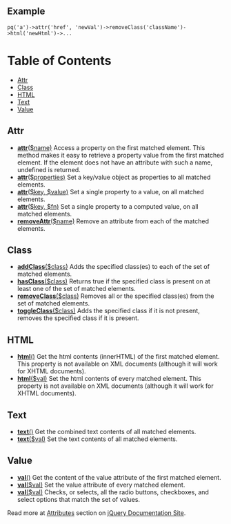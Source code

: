 ## Example
```
pq('a')->attr('href', 'newVal')->removeClass('className')->html('newHtml')->...
```
# Table of Contents
  * [Attr](#Attr.md)
  * [Class](#Class.md)
  * [HTML](#HTML.md)
  * [Text](#Text.md)
  * [Value](#Value.md)
## Attr
  * **[attr](http://docs.jquery.com/Attributes/attr)**[($name)](http://docs.jquery.com/Attributes/attr) Access a property on the first matched element. This method makes it easy to retrieve a property value from the first matched element. If the element does not have an attribute with such a name, undefined is returned.
  * **[attr](http://docs.jquery.com/Attributes/attr)**[($properties)](http://docs.jquery.com/Attributes/attr) Set a key/value object as properties to all matched elements.
  * **[attr](http://docs.jquery.com/Attributes/attr)**[($key, $value)](http://docs.jquery.com/Attributes/attr) Set a single property to a value, on all matched elements.
  * **[attr](http://docs.jquery.com/Attributes/attr)**[($key, $fn)](http://docs.jquery.com/Attributes/attr) Set a single property to a computed value, on all matched elements.
  * **[removeAttr](http://docs.jquery.com/Attributes/removeAttr)**[($name)](http://docs.jquery.com/Attributes/removeAttr) Remove an attribute from each of the matched elements.
## Class
  * **[addClass](http://docs.jquery.com/Attributes/addClass)**[($class)](http://docs.jquery.com/Attributes/addClass) Adds the specified class(es) to each of the set of matched elements.
  * **[hasClass](http://docs.jquery.com/Attributes/hasClass)**[($class)](http://docs.jquery.com/Attributes/hasClass) Returns true if the specified class is present on at least one of the set of matched elements.
  * **[removeClass](http://docs.jquery.com/Attributes/removeClass)**[($class)](http://docs.jquery.com/Attributes/removeClass) Removes all or the specified class(es) from the set of matched elements.
  * **[toggleClass](http://docs.jquery.com/Attributes/toggleClass)**[($class)](http://docs.jquery.com/Attributes/toggleClass) Adds the specified class if it is not present, removes the specified class if it is present.
## HTML
  * **[html](http://docs.jquery.com/Attributes/html)**[()](http://docs.jquery.com/Attributes/html) Get the html contents (innerHTML) of the first matched element. This property is not available on XML documents (although it will work for XHTML documents).
  * **[html](http://docs.jquery.com/Attributes/html)**[($val)](http://docs.jquery.com/Attributes/html) Set the html contents of every matched element. This property is not available on XML documents (although it will work for XHTML documents).
## Text
  * **[text](http://docs.jquery.com/Attributes/text)**[()](http://docs.jquery.com/Attributes/text) Get the combined text contents of all matched elements.
  * **[text](http://docs.jquery.com/Attributes/text)**[($val)](http://docs.jquery.com/Attributes/text) Set the text contents of all matched elements.
## Value
  * **[val](http://docs.jquery.com/Attributes/val)**[()](http://docs.jquery.com/Attributes/val) Get the content of the value attribute of the first matched element.
  * **[val](http://docs.jquery.com/Attributes/val)**[($val)](http://docs.jquery.com/Attributes/val) Set the value attribute of every matched element.
  * **[val](http://docs.jquery.com/Attributes/val)**[($val)](http://docs.jquery.com/Attributes/val) Checks, or selects, all the radio buttons, checkboxes, and select options that match the set of values.

Read more at [Attributes](http://docs.jquery.com/Attributes) section on [jQuery Documentation Site](http://docs.jquery.com/).